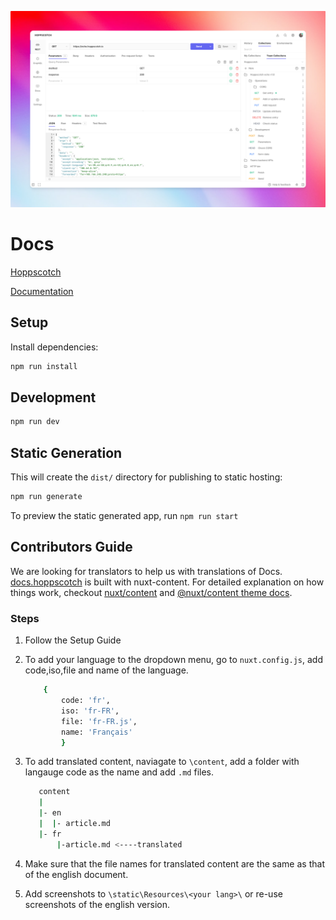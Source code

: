 ![Banner](/static/Banner.png)

# Docs

[Hoppscotch](https://www.hoppscotch.io)

[Documentation](https://docs.hoppscotch.io)

## Setup

Install dependencies:

```bash
npm run install
```

## Development

```bash
npm run dev
```

## Static Generation

This will create the `dist/` directory for publishing to static hosting:

```bash
npm run generate
```

To preview the static generated app, run `npm run start`

## Contributors Guide

We are looking for translators to help us with translations of Docs. [docs.hoppscotch](https://docs.hoppscotch.io) is built with nuxt-content.
For detailed explanation on how things work, checkout [nuxt/content](https://content.nuxtjs.org) and [@nuxt/content theme docs](https://content.nuxtjs.org/themes-docs).

### Steps

1. Follow the Setup Guide
2. To add your language to the dropdown menu, go to `nuxt.config.js`, add code,iso,file and name of the language.

   ```bash
       {
           code: 'fr',
           iso: 'fr-FR',
           file: 'fr-FR.js',
           name: 'Français'
           }
   ```

3. To add translated content, naviagate to `\content`, add a folder with langauge code as the name and add `.md` files.
   ```bash
      content
      |
      |- en
      |  |- article.md
      |- fr
          |-article.md <----translated
   ```
4. Make sure that the file names for translated content are the same as that of the english document.
5. Add screenshots to `\static\Resources\<your lang>\` or re-use screenshots of the english version.

[nuxt-shield]: https://img.shields.io/badge/nuxt.js-00C58E?style=flat-sqaure&logo=nuxtdotjs&logoColor=white
[tailwind-shield]: https://img.shields.io/badge/Tailwind_CSS-38B2AC?style=flat-square&logo=tailwind-css&logoColor=white
[forks-shield]: https://img.shields.io/github/forks/hoppscotch/docs?style=flat-square
[forks-url]: https://github.com/hoppscotch/docs/network/members
[stars-shield]: https://img.shields.io/github/stars/hoppscotch/docs?style=flat-square
[stars-url]: https://github.com/hoppscotch/docs/stargazers
[issues-shield]: https://img.shields.io/github/issues/hoppscotch/docs?style=flat-square
[issues-url]: https://github.com/hoppscotch/docs/issues
[license-shield]: https://img.shields.io/github/license/hoppscotch/docs?style=flat-square
[license-url]: https://github.com/hoppscotch/docs/blob/main/LICENSE
